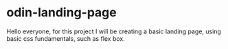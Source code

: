# odin-landing-page

Hello everyone, for this project I will be creating a basic landing page, using basic css fundamentals, such as flex box.